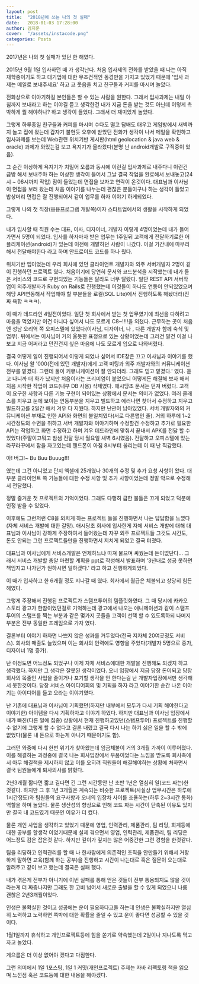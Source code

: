 ```yaml
---
layout: post
title:  "2018년에 쓰는 나의 첫 실패"
date:   2018-01-03 17:28:00
author: 김지운
cover:  "/assets/instacode.png"
categories: Posts
---
```


2017년은 나의 첫 실패가 있던 한 해였다.

2015년 9월 1일 입사하던 때 가 생각난다. 처음 입사제의 전화를 받았을 때
나는 아직 재학중이기도 하고 대기업에 대한 무조건적인 동경만을 가지고 있었기 때문에 '입사 과제는 메일로 보내주세요'
하고 코 웃음을 치고 친구들과 커피를 마시며 놀았다.

전화상으로 이야기하길 본인들은 할 수 있는 사람을 원한다. 그래서 입사과제는 내일 아침까지 보내라고 하는 이야길 듣고
생각한건 내가 지금 돈을 받는 것도 아닌데 이렇게 촉박하게 뭘 해야하나? 하고 생각이 들었다. 그래서 더 재미있게 놀았다.

그렇게 하루종일 친구들과 커피를 마시며 수다도 떨고 담배도 태우고 게임방에서 새벽까지 놀고 집에 왔는데 갑자기 불현듯
오후에 받았던 전화가 생각이 나서 메일을 확인하고 입사과제를 보는데 Web관련 위치기반 게시판(html geolocation & java web & oracle) 과제가 와있는걸 보고 욕지기가 올라왔다(분명 난 android개발로 구직중이 었음).

그 순간 이상하게 욕지기가 치밀어 오름과 동시에 이런걸 입사과제로 내주다니 이런건 금방 해서 보내주마 하는 이상한 생각이
들어서 그날 결국 작업을 완료해서 보내놓고(24시 ~ 06시까지 작업) 잠이 들었는데 면접을 보자고 연락이 온것이다.
대표님과 이사님이 면접을 보러 왔는데 처음 이야기를 나누는데 괜찮은 분들이구나 하는 생각이 들었고 밥상머리 면접은
잘 진행되어서 같이 업무를 하자 이야기 하게되었다.

그렇게 나의 첫 직장(응용프로그램 개발쪽)이자 스타트업에서의 생활을 시작하게 되었다.

내가 입사할 때 직원 수는 대표, 이사, 디자이너, 개발자 이렇게 4명이었는데 내가 들어가면서 5명이 되었다.
입사를 하자마자 받은 업무는 1주일뒤 고객에게 전달하기로한 어플리케이션(android)가 있는데 이전에 개발하던 사람이
나갔다. 이걸 기간내에 마무리해서 전달해야한다 라고 하며 안드로이드 코드를 하나 줬다.

위치기반 앱이었는데 우리 회사에 있던 클라이언트 개발자와 외주 서버개발자 2명이 같이 진행하던
프로젝트 였다. 처음이기에 당연히 문서와 코드분석을 시작했는데 내가 들은 서비스와 코드로 구현되있는 기능들은 달라도 너무 달랐다.
일단 REST API 서버작업이 외주개발자가 Ruby on Rails로 진행했는데 이것들이 하나도 연동이 안되있었으며 해당 API연동해서
작업해야 할 부분들을 로컬(SQL Lite)에서 진행하도록 해놨더라(진짜 욕함 ㅋㅋㅋ).

이 때가 데드라인 4일전이었다. 일단 첫 회사에서 받는 첫 업무였기에 최선을 다하려고 마음을 먹었지만 이건 아니다 싶어서 나도 모르게 C8~!!!!을 외쳤다.
근무하는 곳이 처음엔 성남 오리역 쪽 오피스텔에 있었다(이사님, 디자이너, 나 , 다른 개발자 함께 숙식 및 업무).
뒤에서는 이사님이 거의 울듯한 표정으로 있는 상황이었는데 그러건 말건 이걸 나보고 지금 어쩌라고 던진건지 싶은 마음에 나도 모르게 입으로 나와버렸다.

결국 어떻게 일이 진행되어서 이렇게 되었나 싶어서 IDE창은 끄고 이사님과 이야기를 했다.
이사님 왈 '000(전에 있던 개발자)에게 고객 미팅과 외주 개발자와의 커뮤니케이션 전부를 맡겼다. 그런데 둘이 커뮤니케이션이 잘 안되더라. 그래도 믿고 맡겼다.'
였다.
듣고 나니까 더 화가 났지만 처음이라는 프리미엄이 붙었으니 어떻게든 해결해 보자 해서 처음 시작한 작업이 코드(내부 DB 사용) 삭제였다.
애시당초 문서는 던져 버렸다. 고객이 요구한 사항과 다른 기능 구현이 되어있는 상황에서 문서는 의미가 없었다.
여러 클래스를 지우고 눈에 보이는 연동부분을 지우고 빌드하고 에러나면 찾아서 수정하고 지우고 빌드하고를 2일간 해서
겨우 다 지웠다.
하지만 난관이 남아있었다. 서버 개발자와의 커뮤니케이션 부재로 인한 API와 화면의 불일치였다(서로 다른앱인 줄).
거의 하루에 1~2시간정도의 수면을 취하고 서버 개발자와 이야기하며 수정할건 수정하고 추가로 필요한 API는 작업하고 화면 수정하고
하며 겨우 데드라인에 맞춰서 끝내서 APK를 전닳 할 수 있었다(주말이고뭐고 밤샘 전달 당시 월요일 새벽 6시였음).
전달하고 오피스텔에 있는 라꾸라꾸에서 잠을 자고있는데 핸드폰이 아침 8시부터 울리는데 이 때 난 직감했다.

아! 버그!~ Bu Buu Buuug!!!

였는데 그건 아니었고 단지 엑셀에 25개였나 30개의 수정 및 추가 요청 사항이 왔다.
대부분 클라이언트 쪽 기능들에 대한 수정 사항 및 추가 사항이었는데 정말 악으로 수정해서 전달했다.

정말 즐거운 첫 프로젝트의 기억이었다.
그래도 다행히 급한 불들은 끄게 되었고 덕분에 인정 받을 수 있었다.

이후에도 그런저런 C8을 외치게 하는 프로젝트 들을 진행하면서 나는 답답함을 느꼈다(자체 서비스 개발에 대한 갈망).
애시당초 회사에 입사한게 자체 서비스 개발에 대해 대표님과 이사님이 강하게 주장하여서 들어왔는데 자꾸 외주 프로젝트들
그것도 시간도, 돈도 안되는 그런 프로젝트들만을 진행하면서 지치게 되었고 결국 터졌다.

대표님과 이사님에게 서비스개발은 언제하느냐 따져 물으며 싸웠는데 돈이없단다...
그래서 서비스 개발할 총알 마련할 계획을 ppt로 작성해서 발표하며 '3년내로 성공 못하면 책임지고 나가던가 원하시면 일하겠다.'
라고 하고 진행하게되었다.

이 때가 입사하고 한 6개월 정도 지나갈 때 였다. 회사에서 월급은 체불되고 상당히 힘든 해였다.

그렇게 주장해서 진행된 프로젝트가 스탬프투어의 템플릿화였다. 그 때 당시에 카카오 스토리 광고가 한참이었던걸로 기억하는데
광고에서 나오는 애니메이션과 같이 스탬프투어의 스탬프를 찍는 부분과 같은 몇가지 곳들을 고객이 선택 할 수 있도록하되
나머지 부분은 전부 동일한 프레임으로 가자 였다.

결론부터 이야기 하자면 나쁘지 않은 성과를 거두었다(전국 지자체 20여곳정도 서비스).
회사의 매출도 늘었으며 이는 회사의 인력에도 영향을 주었다(개발자 5명으로 증가, 디자이너 1명 증가).

난 이정도면 어느정도 되었구나 이제 자체 서비스에대한 개발을 진행해도 되겠지 하고 생각했다.
하지만 그 생각은 잘못된 생각이었다. 오너 입장에서 지금 당장 돈이되고 당장 회사의 목줄인 사업을 줄이거나 포기할 생각을 안 한다는걸
난 개발자입장에서만 생각해서 못한것이다.
당장 서비스 아이디어회의 및 기획을 하자 라고 이야기한 순간 나온 이야기는 아이디어를 들고 오라는 이야기였다.

난 기존에 대표님과 이사님이 기획했던(하지만 내부에서 모두가 다시 기획 해야한다고 이야기한) 아이템을 다시 기획하자고 이야기 하였다.
하지만 대표님과 이사님 입장에서 내가 빠진(다른 일에 집중) 상황에서 현재 진행하고있던(스탬프투어) 프로젝트를 진행할 수 없기에
그렇게 할 수 없다고 결론 내렸고 결국 다시 나는 하기 싫은 일을 할 수 밖에 없었다(물론 내 돈으로 하는게 아니기 때문이기도 함).

그러던 와중에 다시 한번 위기가 찾아왔는데 임금체불이 거의 3개월 가까이 이루어졌다.
이를 해결하는 과정중에 결국 나는 회사입장에서 부품이었다는 느낌을 받도록 회사측에서 아무 해결책을 제시하지 않고
이를 오히려 직원들이 해결해야하는 상황에 처하면서 결국 팀원들에게 퇴사의사를 밝혔다.

2년3개월 짧다면 짧고 길다면 긴 그런 시간동안 난 초반 1년은 열심히 일(코드 짜는)한것같다.
하지만 그 후 1년 3개월은 계속되는 비슷한 프로젝트(사실상 업무시간은 하루에 1시간정도)와 팀원들의 요구사항과 오너의 입장차
사이를 조율하는(하루 2~3시간 통화)역할을 하며 놀았다.
물론 생산성의 향상으로 인해 코드 짜는 시간이 단축된 이유도 있지만 결국 내 코드였기 때문인 이유가 더 컸다.

물론 개인 사업을 생각하고 있었기 때문에 영업, 인력관리, 제품관리, 팀 리딩, 회계등에 대한 공부를 할생각 이었기때문에
실제 겪으면서 영업, 인력관리, 제품관리, 팀 리딩은 어느정도 감은 잡은것 같다.
하지만 깊이가 깊지는 않은 어중간한 그런 경험을 한것같다.

팀을 리딩하고 인력관리를 할 때 나 한사람에게 의존적인 조직을 안만들기 위해서 거창하게 말하면 교육(함께 하는 공부)을
진행하고 시간이 나는대로 혹은 질문이 오는대로 알려주고 같이 보고 했는데
결국은 실패 했다.

내가 겪은게 전부가 아니기에 이번 실패를 통해 얻은 것들이 전부 통용되지도 않을 것이라는게 더 짜증나지만
그래도 한 고비 넘어서 새로운 출발을 할 수 있게 되었으니 나름 괜찮은 2년3개월이었다.

인생은 불확실한 것이고 성공에는 운이 필요하다고들 하는데
인생은 불확실하지만 열심히 노력하고 노력하면 쪽박에 대한 확률을 줄일 수 있고 운이 좋다면 성공할 수 있을 것이다.

1월1일까지 휴식하고 개인프로젝트등에 힘을 쏟기로 약속했는데 2일이나 지나도록 먹고 자고 놀았다.

게으름은 더 이상 없어야 겠다고 다짐한다.

그런 의미에서 1일 1포스팅, 1일 1 커밋(개인프로젝트) 주제는 자바 리펙토링 책을 읽으며 느낀점 혹은 코드등에 대한 내용을 해야겠다.
